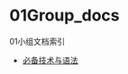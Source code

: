 # 01Group_docs
01小组文档索引
* [必备技术与语法](https://github.com/homura-yw/01Group_docs/blob/main/tec/%E6%8A%80%E6%9C%AF%E6%A1%86%E6%9E%B6%26%E5%BF%85%E5%A4%87%E8%AF%AD%E6%B3%95.md)


